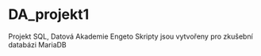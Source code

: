 # DA_projekt1
Projekt SQL, Datová Akademie Engeto
Skripty jsou vytvořeny pro zkušební databázi MariaDB